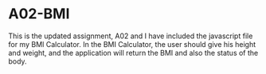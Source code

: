 # A02-BMI
This is the updated assignment, A02 and I have included the javascript file for my BMI Calculator.
In the BMI Calculator, the user should give his height and weight, and the application will return the BMI and also the status of the body.
